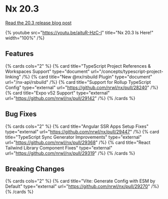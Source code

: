# Nx 20.3

[Read the 20.3 release blog post](/blog/nx-update-20-3)

{% youtube
src="https://youtu.be/aituR-HzC-I"
title="Nx 20.3 Is Here!"
width="100%" /%}

## Features

{% cards cols="2" %}
{% card title="TypeScript Project References & Workspaces Support"  type="document" url="/concepts/typescript-project-linking" /%}
{% card title="New @nx/rsbuild Plugin"  type="document" url="/nx-api/rsbuild" /%}
{% card title="Support for Rollup TypeScript Config"  type="external" url="https://github.com/nrwl/nx/pull/28240" /%}
{% card title="Expo v52 Support"  type="external" url="https://github.com/nrwl/nx/pull/29142" /%}
{% /cards %}

## Bug Fixes

{% cards cols="2" %}
{% card title="Angular SSR Apps Setup Fixes"  type="external" url="https://github.com/nrwl/nx/pull/29447" /%}
{% card title="TypeScript Sync Generator Improvements"  type="external" url="https://github.com/nrwl/nx/pull/29368" /%}
{% card title="React Tailwind Library Component Fixes"  type="external" url="https://github.com/nrwl/nx/pull/29319" /%}
{% /cards %}

## Breaking Changes

{% cards cols="2" %}
{% card title="Vite: Generate Config with ESM by Default"  type="external" url="https://github.com/nrwl/nx/pull/29270" /%}
{% /cards %}
